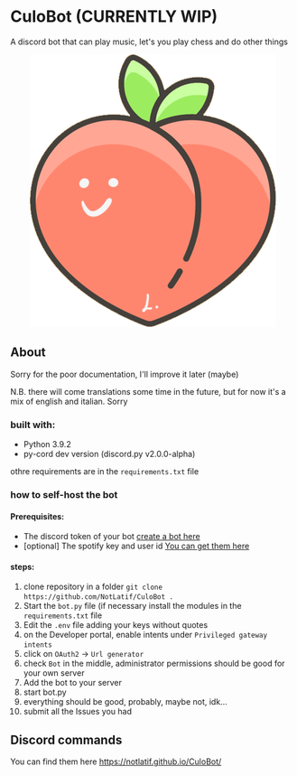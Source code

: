 # CuloBot (CURRENTLY WIP)
A discord bot that can play music, let's you play chess and do other things

<div style="text-align: center;">
    <img src="docs/logo.png">
</div>


## About
Sorry for the poor documentation, I'll improve it later (maybe)

N.B. there will come translations some time in the future, but for now it's a mix of english and italian. Sorry

### built with:
- Python 3.9.2
- py-cord dev version (discord.py v2.0.0-alpha)

othre requirements are in the `requirements.txt` file

### how to self-host the bot
#### Prerequisites:
- The discord token of your bot [create a bot here](https://discord.com/developers/applications)
- [optional] The spotify key and user id [You can get them here](https://developer.spotify.com/dashboard/applications)

#### steps:
1. clone repository in a folder `git clone https://github.com/NotLatif/CuloBot .`
1. Start the `bot.py` file (if necessary install the modules in the `requirements.txt` file
1. Edit the `.env` file adding your keys without quotes
1. on the Developer portal, enable intents under `Privileged gateway intents`
1. click on `OAuth2` -> `Url generator`
1. check `Bot` in the middle, administrator permissions should be good for your own server
1. Add the bot to your server
1. start bot.py
1. everything should be good, probably, maybe not, idk...
1. submit all the Issues you had

## Discord commands
You can find them here https://notlatif.github.io/CuloBot/
